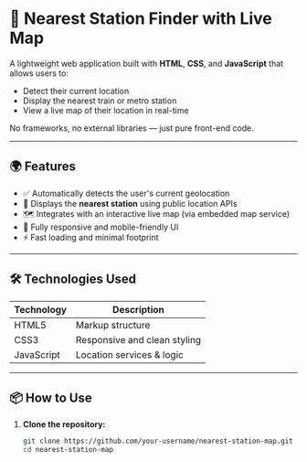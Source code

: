 # 🚉 Nearest Station Finder with Live Map

A lightweight web application built with **HTML**, **CSS**, and **JavaScript** that allows users to:
- Detect their current location
- Display the nearest train or metro station
- View a live map of their location in real-time

No frameworks, no external libraries — just pure front-end code.

---

## 🌍 Features

- ✅ Automatically detects the user's current geolocation
- 📍 Displays the **nearest station** using public location APIs
- 🗺️ Integrates with an interactive live map (via embedded map service)
- 🎯 Fully responsive and mobile-friendly UI
- ⚡ Fast loading and minimal footprint

---

## 🛠️ Technologies Used

| Technology | Description                  |
|------------|------------------------------|
| HTML5      | Markup structure             |
| CSS3       | Responsive and clean styling |
| JavaScript | Location services & logic    |

---

## 📦 How to Use

1. **Clone the repository:**
   ```bash
   git clone https://github.com/your-username/nearest-station-map.git
   cd nearest-station-map
